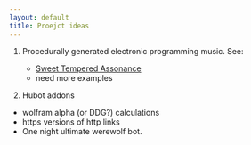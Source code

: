 ```yaml
---
layout: default
title: Proejct ideas
---
```


1. Procedurally generated electronic programming music. See:
   * [Sweet Tempered Assonance](http://www.youtube.com/watch?v=7Qt-gvv6Uq0)
   * need more examples

2. Hubot addons
  * wolfram alpha (or DDG?) calculations
  * https versions of http links
  * One night ultimate werewolf bot.
